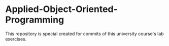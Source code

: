 # Applied-Object-Oriented-Programming
This repository is special created for commits of this university course's lab exercises.  
